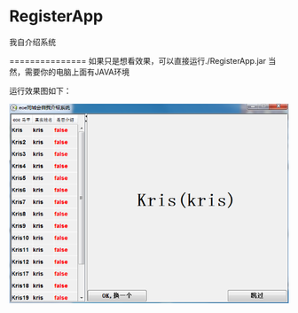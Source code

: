 RegisterApp
===========

我自介绍系统

===============
如果只是想看效果，可以直接运行./RegisterApp.jar 
当然，需要你的电脑上面有JAVA环境

运行效果图如下：

![Runtime sreenshot](main_screenshot.png)
